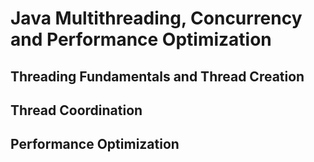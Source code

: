 # Java Multithreading, Concurrency and Performance Optimization

## Threading Fundamentals and Thread Creation
## Thread Coordination
## Performance Optimization